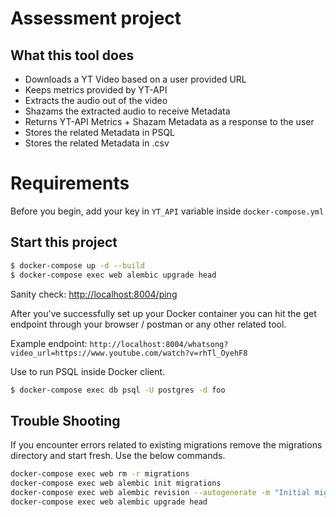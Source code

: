 # Assessment project

## What this tool does


- Downloads a YT Video based on a user provided URL
- Keeps metrics provided by YT-API
- Extracts the audio out of the video
- Shazams the extracted audio to receive Metadata
- Returns YT-API Metrics + Shazam Metadata as a response to the user
- Stores the related Metadata in PSQL
- Stores the related Metadata in .csv

# Requirements 
 Before you begin, add your key in `YT_API` variable inside `docker-compose.yml`

## Start this project

```sh
$ docker-compose up -d --build
$ docker-compose exec web alembic upgrade head
```


Sanity check: [http://localhost:8004/ping](http://localhost:8004/ping)

After you've successfully set up your Docker container you can hit the get endpoint through your browser / postman or any other related tool.

Example endpoint:
`http://localhost:8004/whatsong?video_url=https://www.youtube.com/watch?v=rhTl_OyehF8`

Use to run PSQL inside Docker client.
```sh
$ docker-compose exec db psql -U postgres -d foo
```

## Trouble Shooting


If you encounter errors related to existing migrations remove the migrations directory and start fresh.
Use the below commands.

```sh
docker-compose exec web rm -r migrations
docker-compose exec web alembic init migrations
docker-compose exec web alembic revision --autogenerate -m "Initial migration"
docker-compose exec web alembic upgrade head
```